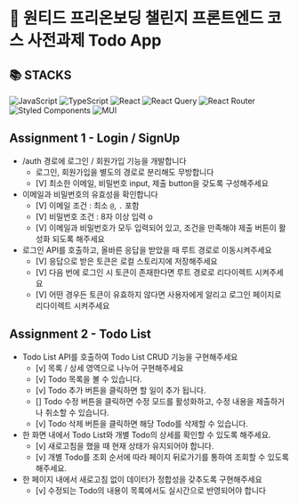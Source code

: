 # 🚀 원티드 프리온보딩 챌린지 프론트엔드 코스 사전과제 Todo App


## 📚 STACKS
![JavaScript](https://img.shields.io/badge/javascript-%23323330.svg?style=for-the-badge&logo=javascript&logoColor=%23F7DF1E)
![TypeScript](https://img.shields.io/badge/typescript-%23007ACC.svg?style=for-the-badge&logo=typescript&logoColor=white)
![React](https://img.shields.io/badge/react-%2320232a.svg?style=for-the-badge&logo=react&logoColor=%2361DAFB)
![React Query](https://img.shields.io/badge/-React%20Query-FF4154?style=for-the-badge&logo=react%20query&logoColor=white)
![React Router](https://img.shields.io/badge/React_Router-CA4245?style=for-the-badge&logo=react-router&logoColor=white)
![Styled Components](https://img.shields.io/badge/styled--components-DB7093?style=for-the-badge&logo=styled-components&logoColor=white)
![MUI](https://img.shields.io/badge/MUI-%230081CB.svg?style=for-the-badge&logo=mui&logoColor=white)


## Assignment 1 - Login / SignUp

- /auth 경로에 로그인 / 회원가입 기능을 개발합니다
  - 로그인, 회원가입을 별도의 경로로 분리해도 무방합니다
  - [V] 최소한 이메일, 비밀번호 input, 제출 button을 갖도록 구성해주세요
- 이메일과 비밀번호의 유효성을 확인합니다
  - [V] 이메일 조건 : 최소 `@`, `.` 포함 
  - [V] 비밀번호 조건 : 8자 이상 입력 o
  - [V] 이메일과 비밀번호가 모두 입력되어 있고, 조건을 만족해야 제출 버튼이 활성화 되도록 해주세요
- 로그인 API를 호출하고, 올바른 응답을 받았을 때 루트 경로로 이동시켜주세요
  - [V] 응답으로 받은 토큰은 로컬 스토리지에 저장해주세요
  - [V] 다음 번에 로그인 시 토큰이 존재한다면 루트 경로로 리다이렉트 시켜주세요
  - [V] 어떤 경우든 토큰이 유효하지 않다면 사용자에게 알리고 로그인 페이지로 리다이렉트 시켜주세요

## Assignment 2 - Todo List

- Todo List API를 호출하여 Todo List CRUD 기능을 구현해주세요
  - [v] 목록 / 상세 영역으로 나누어 구현해주세요
  - [v] Todo 목록을 볼 수 있습니다.
  - [v] Todo 추가 버튼을 클릭하면 할 일이 추가 됩니다.
  - [] Todo 수정 버튼을 클릭하면 수정 모드를 활성화하고, 수정 내용을 제출하거나 취소할 수 있습니다.
  - [v] Todo 삭제 버튼을 클릭하면 해당 Todo를 삭제할 수 있습니다.
- 한 화면 내에서 Todo List와 개별 Todo의 상세를 확인할 수 있도록 해주세요.
  - [v] 새로고침을 했을 때 현재 상태가 유지되어야 합니다.
  - [v] 개별 Todo를 조회 순서에 따라 페이지 뒤로가기를 통하여 조회할 수 있도록 해주세요.
- 한 페이지 내에서 새로고침 없이 데이터가 정합성을 갖추도록 구현해주세요
  - [v] 수정되는 Todo의 내용이 목록에서도 실시간으로 반영되어야 합니다

<!-- <details>
<summary>토글 접기/펼치기</summary>
<div markdown="1">

안녕

</div>
</details> -->
